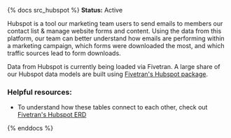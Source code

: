 {% docs src_hubspot %}
**Status:** Active

Hubspot is a tool our marketing team users to send emails to members our contact list & manage website forms and content. Using the data from this platform, our team can better understand how emails are performing within a marketing campaign, which forms were downloaded the most, and which traffic sources lead to form downloads.

Data from Hubspot is currently being loaded via Fivetran. A large share of our Hubspot data models are built using [Fivetran's Hubspot package](https://github.com/fivetran/dbt_hubspot).

### Helpful resources:
* To understand how these tables connect to each other, check out [Fivetran's Hubspot ERD](https://docs.google.com/presentation/d/1hrPp310SNK2qyESCV_g_JFx_Knm1MwB467wN3dEgy0M/edit)

{% enddocs %}
